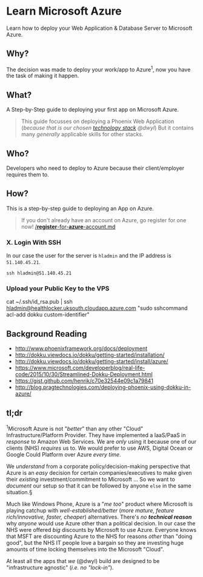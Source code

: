 # Learn Microsoft Azure

Learn how to deploy your Web Application &amp;
Database Server to Microsoft Azure.

## Why?

The decision was made to deploy your work/app to Azure<sup>1</sup>,
now you have the task of making it happen.

## What?

A Step-by-Step guide to deploying your first app on Microsoft Azure.

> This guide focusses on deploying a Phoenix Web Application
(_because that is our chosen
[technology stack](https://github.com/dwyl/technology-stack) @dwyl_)
But it contains many _generally_ applicable skills for other stacks.

## Who?

Developers who need to deploy to Azure
because their client/employer requires them to.

## How?

This is a step-by-step guide to deploying an App on Azure.

> If you don't already have an account on Azure,
go register for one now!
[/**register**-for-**azure**-account.md](https://github.com/dwyl/learn-microsoft-azure/blob/master/register-for-azure-account.md)


### X. Login With SSH


In our case the user for the server is `hladmin`
and the IP address is `51.140.45.21`.

```
ssh hladmin@51.140.45.21
```


### Upload your Public Key to the VPS

cat ~/.ssh/id_rsa.pub | ssh hladmin@healthlocker.uksouth.cloudapp.azure.com "sudo sshcommand acl-add dokku custom-identifier"


## Background Reading

+ http://www.phoenixframework.org/docs/deployment
+ http://dokku.viewdocs.io/dokku/getting-started/installation/
+ http://dokku.viewdocs.io/dokku/getting-started/install/azure/
+ https://www.microsoft.com/developerblog/real-life-code/2015/10/30/Streamlined-Dokku-Deployment.html
+ https://gist.github.com/henrik/c70e32544e09c1a79841
+ http://blog.pragtechnologies.com/deploying-phoenix-using-dokku-in-azure/

## tl;dr

<sup>1</sup>Microsoft Azure is not "_better_" than any other "Cloud"
Infrastructure/Platform Provider.
They have implemented a IaaS/PaaS in _response_ to Amazon Web Services.
We are _only_ using it because one of our clients (NHS) _requires_ us to.
We would prefer to use AWS, Digital Ocean
or Google Could Platform over Azure _every time_.

We _understand_ from a corporate policy/decision-making perspective
that Azure is an _easy_ decision for certain companies/executives
 to make given their _existing_ investment/commitment to Microsoft ...
 So we want to _document_ our setup so that it can be followed
 by anyone `else` in the same situation.§

Much like Windows Phone, Azure is a "_me too_" product where Microsoft
is playing catchup with _well-established/better_
(_more mature, feature rich/innovative, faster, cheaper_) alternatives.
There's _no_ ***technical reason*** why _anyone_ would use Azure
other than a political decision.
In our case the NHS were offered _big_ discounts by Microsoft to use Azure.
Everyone knows that MSFT are discounting Azure to the NHS for reasons
_other_ than "doing good", but the NHS IT people love a bargain so they are
investing huge amounts of time locking themselves into the Microsoft "Cloud".

At least all the apps that _we_ (@dwyl) build are designed to be
"infrastructure agnostic" (_i.e. no "lock-in"_).
